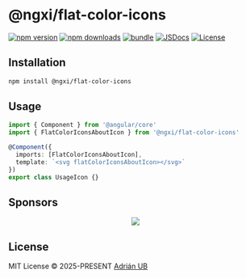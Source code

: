 # @ngxi/flat-color-icons

[![npm version][npm-version-src]][npm-version-href]
[![npm downloads][npm-downloads-src]][npm-downloads-href]
[![bundle][bundle-src]][bundle-href]
[![JSDocs][jsdocs-src]][jsdocs-href]
[![License][license-src]][license-href]

## Installation

```sh
npm install @ngxi/flat-color-icons
```

## Usage

```ts
import { Component } from '@angular/core'
import { FlatColorIconsAboutIcon } from '@ngxi/flat-color-icons'

@Component({
  imports: [FlatColorIconsAboutIcon],
  template: `<svg flatColorIconsAboutIcon></svg>`
})
export class UsageIcon {}
```

## Sponsors

<p align="center">
  <a href="https://cdn.jsdelivr.net/gh/adrian-ub/static/sponsors.svg">
    <img src='https://cdn.jsdelivr.net/gh/adrian-ub/static/sponsors.svg'/>
  </a>
</p>

## License

MIT License © 2025-PRESENT [Adrián UB](https://github.com/adrian-ub)

<!-- Badges -->

[npm-version-src]: https://img.shields.io/npm/v/@ngxi/flat-color-icons?style=flat&colorA=080f12&colorB=1fa669
[npm-version-href]: https://npmjs.com/package/@ngxi/flat-color-icons
[npm-downloads-src]: https://img.shields.io/npm/dm/@ngxi/flat-color-icons?style=flat&colorA=080f12&colorB=1fa669
[npm-downloads-href]: https://npmjs.com/package/@ngxi/flat-color-icons
[bundle-src]: https://img.shields.io/bundlephobia/minzip/@ngxi/flat-color-icons?style=flat&colorA=080f12&colorB=1fa669&label=minzip
[bundle-href]: https://bundlephobia.com/result?p=@ngxi/flat-color-icons
[license-src]: https://img.shields.io/npm/l/@ngxi/flat-color-icons?style=flat&colorA=080f12&colorB=1fa669
[license-href]: https://github.com/adrian-ub/ngxi/blob/main/LICENSE
[jsdocs-src]: https://img.shields.io/badge/jsdocs-reference-080f12?style=flat&colorA=080f12&colorB=1fa669
[jsdocs-href]: https://www.jsdocs.io/package/@ngxi/flat-color-icons
